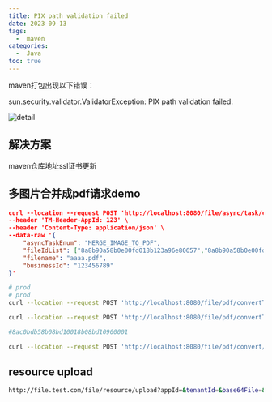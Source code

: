 ```yaml
---
title: PIX path validation failed
date: 2023-09-13
tags:
  -  maven
categories:
  -  Java
toc: true
---
```


maven打包出现以下错误：

sun.security.validator.ValidatorException: PIX path validation failed:

<!-- more -->

![detail](https://file.trialos.com.cn/resources/8a8d82dc8a650f53018a8de994ce629a.png)

## 解决方案

maven仓库地址ssl证书更新

## 多图片合并成pdf请求demo 

```json
curl --location --request POST 'http://localhost:8080/file/async/task/create' \
--header 'TM-Header-AppId: 123' \
--header 'Content-Type: application/json' \
--data-raw '{
    "asyncTaskEnum": "MERGE_IMAGE_TO_PDF",
    "fileIdList": ["8a8b90a58b0e00fd018b123a96e80657","8a8b90a58b0e00fd018b123a977a065a","8a8b90a58b0e00fd018b123a981c065d","8a8b90a58b0e00fd018b123a98ce0660","8a8b90a58b0e00fd018b123a99ac0663"],
    "filename": "aaaa.pdf",
    "businessId": "123456789"
}'
```


```bash
# prod
# prod
curl --location --request POST 'http://localhost:8080/file/pdf/convertToImage?fileId=8a8d81da8aa7e799018b07fd6ba74b42&appId=subject-zm'
```





```bash
curl --location --request POST 'http://localhost:8080/file/pdf/convertToImage?fileId=8ac0bdb58b08bd10018b08bd10900001&appId=fs'

#8ac0bdb58b08bd10018b08bd10900001
```

```bash
curl --location --request POST 'http://localhost:8080/file/pdf/convert/8ac0bd128b08baf6018b08c3269a000c?repeatable=true&reserve=true&targetType=html'
```
## resource upload

```bash
http://file.test.com/file/resource/upload?appId=&tenantId=&base64File=&base64RFC=&fileName=&contentType=&sign='
```